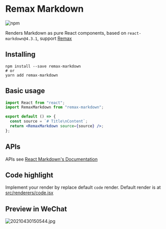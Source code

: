 # Remax Markdown

![npm](https://img.shields.io/npm/v/remax-markdown)

Renders Markdown as pure React components, based on `react-markdown@4.3.1`, support [Remax](http://remaxjs.org/)

## Installing

```shell
npm install --save remax-markdown
# or
yarn add remax-markdown
```

## Basic usage

```jsx
import React from "react";
import RemaxMarkdown from "remax-markdown";

export default () => {
  const source = `# Title\nContent`;
  return <RemaxMarkdown source={source} />;
};
```

## APIs

APIs see [React Markdown's Documentation](https://github.com/remarkjs/react-markdown/tree/v4.3.1)

## Code highlight

Implement your render by replace default `code` render.
Default render is at [src/renderers/code.jsx](src/renderers/code.jsx)

## Preview in WeChat

![20210430150544.jpg](https://i.loli.net/2021/04/30/lt3wx5ZGjTJcgfk.jpg)

